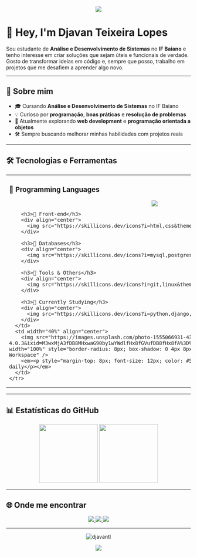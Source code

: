 <div align="center">
  <img src="https://capsule-render.vercel.app/api?type=waving&color=0e75b6&height=80&section=header" />
</div>

# 👋 Hey, I'm Djavan Teixeira Lopes

Sou estudante de **Análise e Desenvolvimento de Sistemas** no **IF Baiano** e tenho interesse em criar soluções que sejam úteis e funcionais de verdade.  
Gosto de transformar ideias em código e, sempre que posso, trabalho em projetos que me desafiem a aprender algo novo.

---

## 📌 Sobre mim

- 🎓 Cursando **Análise e Desenvolvimento de Sistemas** no IF Baiano  
- 💡 Curioso por **programação**, **boas práticas** e **resolução de problemas**  
- 🌱 Atualmente explorando **web development** e **programação orientada a objetos**  
- 🛠 Sempre buscando melhorar minhas habilidades com projetos reais

---

## 🛠 Tecnologias e Ferramentas

<div align="center">
  <table>
    <tr>
      <td width="60%" valign="top">
        <h3>📌 Programming Languages</h3>
        <div align="center">  
          <img src="https://skillicons.dev/icons?i=java,js&theme=light" />  
        </div>  

        <h3>📌 Front-end</h3>
        <div align="center">  
          <img src="https://skillicons.dev/icons?i=html,css&theme=light" />  
        </div>  

        <h3>📌 Databases</h3>
        <div align="center">  
          <img src="https://skillicons.dev/icons?i=mysql,postgresql&theme=light" />  
        </div>  

        <h3>📌 Tools & Others</h3>
        <div align="center">  
          <img src="https://skillicons.dev/icons?i=git,linux&theme=light" />  
        </div>  

        <h3>📌 Currently Studying</h3>
        <div align="center">  
          <img src="https://skillicons.dev/icons?i=python,django,php&theme=light" />  
        </div>
      </td>
      <td width="40%" align="center">
        <img src="https://images.unsplash.com/photo-1555066931-4365d14bab8c?ixlib=rb-4.0.3&ixid=M3wxMjA3fDB8MHxwaG90by1wYWdlfHx8fGVufDB8fHx8fA%3D%3D&auto=format&fit=crop&w=1470&q=80" width="100%" style="border-radius: 8px; box-shadow: 0 4px 8px rgba(0,0,0,0.1);" alt="Coding Workspace" />
        <em><p style="margin-top: 8px; font-size: 12px; color: #555;">Exploring new technologies daily</p></em>
      </td>
    </tr>
  </table>
</div>

---

## 📊 Estatísticas do GitHub

<div align="center">
  <img src="https://github-readme-stats.vercel.app/api?username=djavantl&show_icons=true&theme=tokyonight" height="160" />
  <img src="https://github-readme-stats.vercel.app/api/top-langs/?username=djavantl&layout=compact&theme=tokyonight" height="160" />
</div>

---

## 🌐 Onde me encontrar

<div align="center">
  <a href="mailto:djavanlopesteixeira@gmail.com">
    <img src="https://img.shields.io/badge/Gmail-D14836?style=for-the-badge&logo=gmail&logoColor=white" />
  </a>
  <a href="https://instagram.com/djavantl" target="_blank">
    <img src="https://img.shields.io/badge/Instagram-E4405F?style=for-the-badge&logo=instagram&logoColor=white" />
  </a>
  <a href="https://github.com/djavantl" target="_blank">
    <img src="https://img.shields.io/badge/GitHub-181717?style=for-the-badge&logo=github&logoColor=white" />
  </a>
</div>

---

<p align="center">
  <img src="https://komarev.com/ghpvc/?username=djavantl&label=Profile%20views&color=0e75b6&style=flat" alt="djavantl" />
</p>

<div align="center">
  <img src="https://capsule-render.vercel.app/api?type=waving&color=0e75b6&height=80&section=footer" />
</div>
